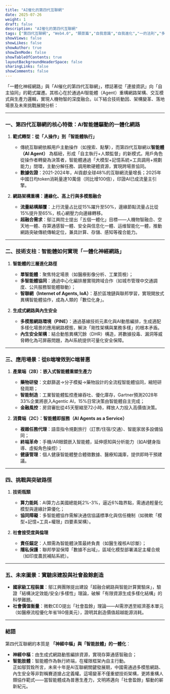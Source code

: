 ```yaml
---
title: "AI催化的第四代互聯網"
date: 2025-07-26
weight: 1
draft: false
description: "AI催化的第四代互聯網"
tags: ["第四代互聯網", "Web4.0", "願景篇","自我意識","自我進化","一的法則","多種模態","模塊集成","仿生架構"]
showViews: false
showLikes: false
showAuthor: true
showZenMode: false
showTableOfContents: true
layoutBackgroundHeaderSpace: false
sharingLinks: false
showComments: false
---
```




「一體化神經網路」與「AI催化的第四代互聯網」，標誌著從「連接資訊」向「自主協同」的範式躍遷。其核心在於通過AI智能體（Agent）重構網路架構、交互模式與生產力邏輯，實現人機物智的深度融合。以下結合技術動因、架構變革、落地場景及未來挑戰展開分析：

---

### 一、**第四代互聯網的核心特徵：AI智能體驅動的一體化網路**
1. **範式轉型：從「人操作」到「智能體執行」**  
   - 傳統互聯網依賴用戶主動操作（如搜索、點擊），而第四代互聯網以**智能體（AI Agent）** 為樞紐，形成「自主執行+人類監督」的新模式。用戶角色從操作者轉變為決策者，智能體通過「大模型+記憶系統+工具調用+規劃能力」閉環，主動分解任務、調用軟硬體資源，實現跨場景協同。
   - **數據佐證**：2021-2024年，AI貢獻全球48%的互聯網流量增長；2025年中國日均token消耗量達10萬億（同比增100倍），印證AI已成流量主引擎。

2. **網路架構重構：邊緣化、高上行與多模態融合**  
   - **流量結構顛覆**：上行流量占比從15%躍升至50%，邊緣節點流量占比從15%提升至65%，核心網壓力向邊緣轉移。
   - **超融合需求**：鄔江興院士提出「五個一體化」目標——人機物智融合、空天地一體、存算通感智一體、安全與信息化一體、运维智能化一體，推動網路突破傳統傳輸定位，兼具計算、存儲、感知等複合能力。

---

### 二、**技術支柱：智能體如何實現「一體化神經網路」**
1. **智能體的三層進化路徑**  
   - **單智能體**：聚焦特定場景（如醫療影像分析、工業質檢）；  
   - **多智能體協同**：通過中心化編排層實現跨域合作（如城市管理中交通調度、公共服務智能體聯動）；  
   - **智聯網（Internet of Agents, IoA）**：基於區塊鏈與聯邦學習，實現開放式異構智能體協作，成為人類的「數位化身」。

2. **生成式網路與內生安全**  
   - **多模態網路環境（PINE）**：通過基線技術元素化與AI動態編排，生成適配多樣化場景的應用網路模態，解決「剛性架構與業務多樣」的根本矛盾。  
   - **內生安全架構**：結合動態異構冗餘（DHR）構造，將數據投毒、漏洞等威脅轉化為可屏蔽問題，為AI系統提供可量化安全保障。

---

### 三、**應用場景：從B端增效到C端普惠**
1. **產業端（2B）：嵌入式智能體重塑生產力**  
   - **藥物研發**：文獻篩選→分子模擬→藥物設計的全流程智能體協同，縮短研發周期；  
   - **智能制造**：工業智能體監控產線吞吐、優化庫存，Gartner預測2028年33%企業將嵌入Agentic AI，15%日常決策由智能體自主完成；  
   - **金融風控**：房貸審批從45天壓縮至72小時，釋放人力投入高價值決策。

2. **消費端（2C）：智能體即服務（AI Agents as a Service）**  
   - **複雜任務代理**：語音指令規劃旅行（訂票/住宿/交通）、智能家居多設備協同；  
   - **終端革命**：手機/AR眼鏡嵌入智能體，延伸感知與分析能力（如AI健身指導、虛擬角色操控）；  
   - **健康管理**：個人健康智能體整合體徵數據、醫療知識庫，提供即時干預建議。

---

### 四、**挑戰與突破路徑**
1. **技術瓶頸**  
   - **算力能耗**：AI算力占美國總能耗2%-3%，逼近6%臨界點，需通過輕量化模型與邊緣計算優化；  
   - **協同障礙**：多智能體協作需解決通信協議標準化與信任機制（如微軟「模型+記憶+工具+權限」四要素架構）。

2. **社會接受度與倫理**  
   - **責任錨定**：人類需為智能體決策最終負責（如醫生複核AI診斷）；  
   - **隱私保護**：聯邦學習保障「數據不出域」，區域化模型部署滿足主權合規（如印度農民補貼系統）。

---

### 五、**未來圖景：實驗床建設與社會盈餘創造**
- **國家級工程裝置**：鄔江興團隊提出建設「超融合網路與智能計算實驗床」，驗證「結構決定效能/安全/多樣性」理論，破解「有限資源生成多樣化結構」的科學難題。  
- **社會價值衡量**：微軟CEO提出「社會盈餘」理論——AI需滲透至經濟基本單元（如醫療流程優化年省180億美元），證明其創造價值超越能源消耗。

---

### 結語
第四代互聯網的本質是 **「神經中樞」與「智能肢體」的一體化**：  
- **神經中樞**：由生成式網路動態編排資源，實現存算通感智融合；  
- **智能肢體**：智能體作為執行終端，在權限框架內自主行動。  
正如鄔賀銓所言，未來十年是AI互聯網關鍵發展期，中國需通過多模態網路、內生安全等非對稱賽道搶占定義權。這場變革不僅重塑技術架構，更將重構人類協作範式——當智能體成為普惠生產力，文明將邁向「社會盈餘」驅動的嶄新紀元。